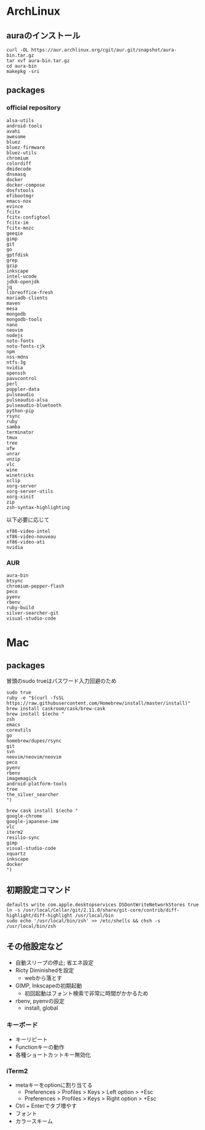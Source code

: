 ArchLinux
================================================================================

auraのインストール
------------------------------------------------------------
```
curl -OL https://aur.archlinux.org/cgit/aur.git/snapshot/aura-bin.tar.gz
tar xvf aura-bin.tar.gz
cd aura-bin
makepkg -sri
```


packages
------------------------------------------------------------
### official repository
```
alsa-utils
android-tools
avahi
awesome
bluez
bluez-firmware
bluez-utils
chromium
colordiff
dmidecode
dnsmasq
docker
docker-compose
dosfstools
efibootmgr
emacs-nox
evince
fcitx
fcitx-configtool
fcitx-im
fcitx-mozc
geeqie
gimp
git
go
gptfdisk
grep
gzip
inkscape
intel-ucode
jdk8-openjdk
jq
libreoffice-fresh
mariadb-clients
maven
mesa
mongodb
mongodb-tools
nano
neovim
nodejs
noto-fonts
noto-fonts-cjk
npm
nss-mdns
ntfs-3g
nvidia
openssh
pavucontrol
perl
poppler-data
pulseaudio
pulseaudio-alsa
pulseaudio-bluetooth
python-pip
rsync
ruby
samba
terminator
tmux
tree
ufw
unrar
unzip
vlc
wine
winetricks
xclip
xorg-server
xorg-server-utils
xorg-xinit
zip
zsh-syntax-highlighting
```

以下必要に応じて
```
xf86-video-intel
xf86-video-nouveau
xf86-video-ati
nvidia
```

### AUR
```
aura-bin
btsync
chromium-pepper-flash
peco
pyenv
rbenv
ruby-build
silver-searcher-git
visual-studio-code
```



Mac
================================================================================

packages
------------------------------------------------------------
冒頭のsudo trueはパスワード入力回避のため
```
sudo true
ruby -e "$(curl -fsSL https://raw.githubusercontent.com/Homebrew/install/master/install)"
brew install caskroom/cask/brew-cask
brew install $(echo "
zsh
emacs
coreutils
go
homebrew/dupes/rsync
git
svn
neovim/neovim/neovim
peco
pyenv
rbenv
imagemagick
android-platform-tools
tree
the_silver_searcher
")

brew cask install $(echo "
google-chrome
google-japanese-ime
vlc
iterm2
resilio-sync
gimp
visual-studio-code
xquartz
inkscape
docker
")
```

初期設定コマンド
------------------------------------------------------------
```
defaults write com.apple.desktopservices DSDontWriteNetworkStores true
ln -s /usr/local/Cellar/git/2.11.0/share/git-core/contrib/diff-highlight/diff-highlight /usr/local/bin
sudo echo '/usr/local/bin/zsh' >> /etc/shells && chsh -s /usr/local/bin/zsh
```

その他設定など
--------------------------------------------------
* 自動スリープの停止; 省エネ設定
* Ricty Diminishedを設定
  - webから落とす
* GIMP, Inkscapeの初期起動
  - 初回起動はフォント検索で非常に時間がかかるため
* rbenv, pyenvの設定
  - install, global


### キーボード
* キーリピート
* Functionキーの動作
* 各種ショートカットキー無効化


### iTerm2
* metaキーをoptionに割り当てる
  - Preferences > Profiles > Keys > Left option > +Esc
  - Preferences > Profiles > Keys > Right option > +Esc
* Ctrl + Enterでタブ増やす
* フォント
* カラースキーム
